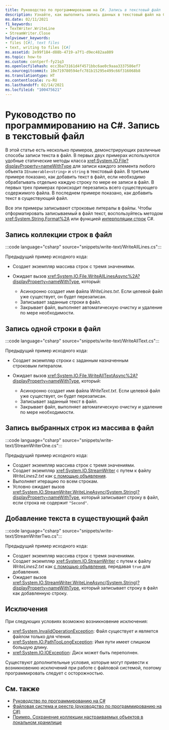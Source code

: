 ```yaml
---
title: Руководство по программированию на C#. Запись в текстовый файл
description: Узнайте, как выполнить запись данных в текстовый файл на C#. Изучите несколько примеров кода и ознакомьтесь с дополнительными ресурсами.
ms.date: 02/11/2021
f1_keywords:
- TextWriter.WriteLine
- StreamWriter.Close
helpviewer_keywords:
- files [C#], text files
- text, writing to files [C#]
ms.assetid: 2e99f184-d88b-4719-a7f1-d9ec482aa809
ms.topic: how-to
ms.custom: contperf-fy21q3
ms.openlocfilehash: ecc3ba73161d4f4571bbc6ae0c9aaa3337586ef7
ms.sourcegitcommit: 10e719780594efc781b15295e499c66f316068b8
ms.translationtype: HT
ms.contentlocale: ru-RU
ms.lasthandoff: 02/14/2021
ms.locfileid: "100475621"
---
```

# <a name="how-to-write-to-a-text-file-c-programming-guide"></a>Руководство по программированию на C#. Запись в текстовый файл

В этой статье есть несколько примеров, демонстрирующих различные способы записи текста в файл. В первых двух примерах используются удобные статические методы класса <xref:System.IO.File?displayProperty=nameWithType> для записи каждого элемента любого объекта `IEnumerable<string>` и `string` в текстовый файл. В третьем примере показано, как добавить текст в файл, если необходимо обрабатывать отдельно каждую строку по мере ее записи в файл. В первых трех примерах происходит перезапись всего существующего содержимого файла. В последнем примере показано, как добавить текст в существующий файл.

 Все эти примеры записывают строковые литералы в файлы. Чтобы отформатировать записываемый в файл текст, воспользуйтесь методом <xref:System.String.Format%2A> или функцией [интерполяции строк](../../language-reference/tokens/interpolated.md) C#.

## <a name="write-a-collection-of-strings-to-a-file"></a>Запись коллекции строк в файл

:::code language="csharp" source="snippets/write-text/WriteAllLines.cs":::

Предыдущий пример исходного кода:

- Создает экземпляр массива строк с тремя значениями.
- Ожидает вызов <xref:System.IO.File.WriteAllLinesAsync%2A?displayProperty=nameWithType>, который:

  - Асинхронно создает имя файла *WriteLines.txt*. Если целевой файл уже существует, он будет перезаписан.
  - Записывает заданные строки в файл.
  - Закрывает файл, выполняет автоматическую очистку и удаление по мере необходимости.

## <a name="write-one-string-to-a-file"></a>Запись одной строки в файл

:::code language="csharp" source="snippets/write-text/WriteAllText.cs":::

Предыдущий пример исходного кода:

- Создает экземпляр строки с заданным назначенным строковым литералом.
- Ожидает вызов <xref:System.IO.File.WriteAllTextAsync%2A?displayProperty=nameWithType>, который:

  - Асинхронно создает имя файла *WriteText.txt*. Если целевой файл уже существует, он будет перезаписан.
  - Записывает заданный текст в файл.
  - Закрывает файл, выполняет автоматическую очистку и удаление по мере необходимости.

## <a name="write-selected-strings-from-an-array-to-a-file"></a>Запись выбранных строк из массива в файл

:::code language="csharp" source="snippets/write-text/StreamWriterOne.cs":::

Предыдущий пример исходного кода:

- Создает экземпляр массива строк с тремя значениями.
- Создает экземпляр <xref:System.IO.StreamWriter> с путем к файлу *WriteLines2.txt* как [с помощью объявления](../../whats-new/csharp-8.md#using-declarations).
- Выполняет итерацию по всем строкам.
- Условно ожидает вызов <xref:System.IO.StreamWriter.WriteLineAsync(System.String)?displayProperty=nameWithType>, который записывает строку в файл, если строка не содержит `"Second"`.

## <a name="append-text-to-an-existing-file"></a>Добавление текста в существующий файл

:::code language="csharp" source="snippets/write-text/StreamWriterTwo.cs":::

Предыдущий пример исходного кода:

- Создает экземпляр массива строк с тремя значениями.
- Создает экземпляр <xref:System.IO.StreamWriter> с путем к файлу *WriteLines2.txt* как [с помощью объявления](../../whats-new/csharp-8.md#using-declarations), передавая `true` для добавления.
- Ожидает вызов <xref:System.IO.StreamWriter.WriteLineAsync(System.String)?displayProperty=nameWithType>, который записывает строку в файл как добавленную строку.

## <a name="exceptions"></a>Исключения

При следующих условиях возможно возникновение исключения:

- <xref:System.InvalidOperationException>: Файл существует и является файлом только для чтения.
- <xref:System.IO.PathTooLongException>: Имя пути имеет слишком большую длину.
- <xref:System.IO.IOException>: Диск может быть переполнен.

Существуют дополнительные условия, которые могут привести к возникновению исключений при работе с файловой системой, поэтому программировать следует с осторожностью.

## <a name="see-also"></a>См. также

- [Руководство по программированию на C#](../index.md)
- [Файловая система и реестр (руководство по программированию на C#)](./index.md)
- [Пример. Сохранение коллекции настраиваемых объектов в локальном хранилище](https://code.msdn.microsoft.com/CSWinStoreAppSaveCollection-bed5d6e6)
